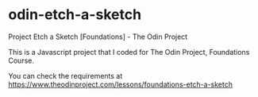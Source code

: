 # odin-etch-a-sketch

Project Etch a Sketch [Foundations] - The Odin Project

This is a Javascript project that I coded for The Odin Project, Foundations Course.

You can check the requirements at https://www.theodinproject.com/lessons/foundations-etch-a-sketch
